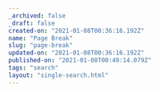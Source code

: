 ```yaml
---
_archived: false
_draft: false
created-on: "2021-01-08T00:36:16.192Z"
name: "Page Break"
slug: "page-break"
updated-on: "2021-01-08T00:36:16.192Z"
published-on: "2021-01-08T00:49:14.079Z"
tags: "search"
layout: "single-search.html"
---
```



